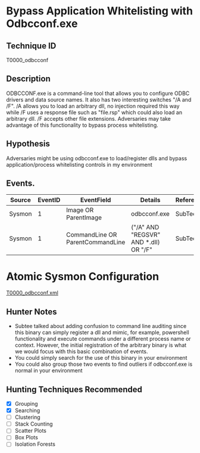 # Bypass Application Whitelisting with Odbcconf.exe
## Technique ID
T0000_odbcconf


## Description
ODBCCONF.exe is a command-line tool that allows you to configure ODBC drivers and data source names. It also has two interesting switches "/A and /F". /A allows you to load an arbitrary dll, no injection required this way while /F uses a response file such as "file.rsp" which could also load an arbitrary dll. /F accepts other file extensions. Adversaries may take advantage of this functionality to bypass process whitelisting. 

## Hypothesis
Adversaries might be using odbcconf.exe to load/register dlls and bypass application/process whitelisting controls in my environment


## Events.

| Source | EventID | EventField | Details | Reference | 
|--------|---------|-------|---------|-----------| 
| Sysmon | 1 | Image OR ParentImage | odbcconf.exe | SubTee |
| Sysmon | 1 | CommandLine OR ParentCommandLine | ("/A" AND "REGSVR" AND *.dll) OR "/F"| SubTee |


# Atomic Sysmon Configuration
[T0000_odbcconf.xml](https://github.com/Cyb3rWard0g/ThreatHunter-Playbook/blob/master/attack_matrix/windows/sysmon_configs/T0000_odbcconf.xml)


## Hunter Notes
* Subtee talked about adding confusion to command line auditing since this binary can simply register a dll and mimic, for example, powershell functionality and execute commands under a different process name or context. However, the initial registration of the arbitrary binary is what we would focus with this basic combination of events.
* You could simply search for the use of this binary in your environment
* You could also group those two events to find outliers if odbcconf.exe is normal in your environment


## Hunting Techniques Recommended

- [x] Grouping
- [x] Searching
- [ ] Clustering
- [ ] Stack Counting
- [ ] Scatter Plots
- [ ] Box Plots
- [ ] Isolation Forests
